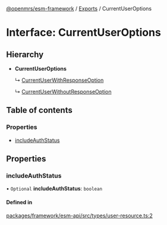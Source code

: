 [@openmrs/esm-framework](../API.md) / [Exports](../modules.md) / CurrentUserOptions

# Interface: CurrentUserOptions

## Hierarchy

- **CurrentUserOptions**

  ↳ [CurrentUserWithResponseOption](currentuserwithresponseoption.md)

  ↳ [CurrentUserWithoutResponseOption](currentuserwithoutresponseoption.md)

## Table of contents

### Properties

- [includeAuthStatus](currentuseroptions.md#includeauthstatus)

## Properties

### includeAuthStatus

• `Optional` **includeAuthStatus**: `boolean`

#### Defined in

[packages/framework/esm-api/src/types/user-resource.ts:2](https://github.com/openmrs/openmrs-esm-core/blob/master/packages/framework/esm-api/src/types/user-resource.ts#L2)
